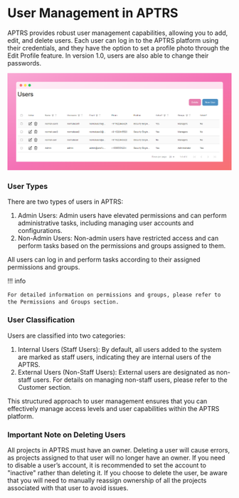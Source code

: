 # User Management in APTRS

APTRS provides robust user management capabilities, allowing you to add, edit, and delete users. Each user can log in to the APTRS platform using their credentials, and they have the option to set a profile photo through the Edit Profile feature. In version 1.0, users are also able to change their passwords.


![User Page](https://raw.githubusercontent.com/APTRS/APTRS-Changelog/refs/heads/main/images/user.png)

### User Types
There are two types of users in APTRS:

1. Admin Users: Admin users have elevated permissions and can perform administrative tasks, including managing user accounts and configurations.
2. Non-Admin Users: Non-admin users have restricted access and can perform tasks based on the permissions and groups assigned to them.


All users can log in and perform tasks according to their assigned permissions and groups. 


!!! info 

    For detailed information on permissions and groups, please refer to the Permissions and Groups section.


### User Classification
Users are classified into two categories:

1. Internal Users (Staff Users): By default, all users added to the system are marked as staff users, indicating they are internal users of the APTRS.
2. External Users (Non-Staff Users): External users are designated as non-staff users. For details on managing non-staff users, please refer to the Customer section.

This structured approach to user management ensures that you can effectively manage access levels and user capabilities within the APTRS platform.


### Important Note on Deleting Users
All projects in APTRS must have an owner. Deleting a user will cause errors, as projects assigned to that user will no longer have an owner. If you need to disable a user’s account, it is recommended to set the account to "inactive" rather than deleting it. If you choose to delete the user, be aware that you will need to manually reassign ownership of all the projects associated with that user to avoid issues.